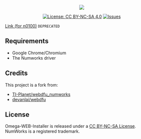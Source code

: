 <p align="center"><img src="https://github.com/Omega-Numworks/Omega-Design/blob/master/Omega-Installer.png" /></p>

<p align="center">
  <a href="https://creativecommons.org/licenses/by-nc-sa/4.0/"><img alt="License: CC BY-NC-SA 4.0" src="https://img.shields.io/badge/License-CC%20BY--NC--SA%204.0-lightgrey.svg?logo=creative%20commons&style=for-the-badge" /></a>
  <a href="https://github.com/Omega-Numworks/Omega-WEB-Installer/issues"><img alt="Issues" src="https://img.shields.io/github/issues/Omega-Numworks/Omega-WEB-Installer.svg?logo=git&style=for-the-badge" /></a>
</p>

[Link (for n0100)](https://omega-numworks.github.io/Omega-WEB-Installer/n0100) `DEPRECATED`

## Requirements

* Google Chrome/Chromium
* The Numworks driver

<!--## Credits-->

## Credits

This project is a fork from:

* [TI-Planet/webdfu_numworks](https://github.com/TI-Planet/webdfu_numworks)
* [devanlai/webdfu](https://github.com/devanlai/webdfu)

## License

Omega-WEB-Installer is released under a [CC BY-NC-SA License](https://creativecommons.org/licenses/by-nc-sa/4.0/legalcode). NumWorks is a registered trademark.
